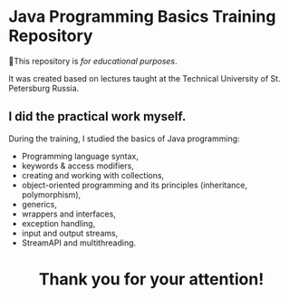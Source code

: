 # Java Programming Basics Training Repository

📝This repository is _for educational purposes_.

It was created based on lectures taught at the Technical University of St. Petersburg Russia.

## I did the practical work myself.

During the training, I studied the basics of Java programming:

- Programming language syntax, 
- keywords & access modifiers, 
- creating and working with collections, 
- object-oriented programming and its principles (inheritance, polymorphism), 
- generics, 
- wrappers and interfaces, 
- exception handling, 
- input and output streams, 
- StreamAPI and multithreading.

<h1 align="center">Thank you for your attention!</h1>

